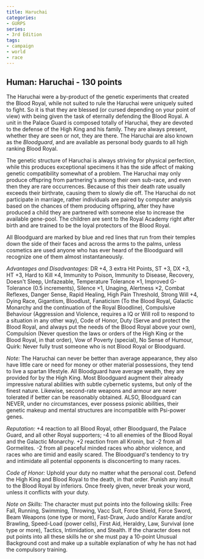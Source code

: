 ```yaml
---
title: Haruchai
categories:
- GURPS
series:
- 3rd Edition
tags:
- campaign
- world
- race
---
```


## Human: Haruchai - 130 points

The Haruchai were a by-product of the genetic experiments that created
the Blood Royal, while not suited to rule the Haruchai were uniquely
suited to fight. So it is that they are blessed (or cursed depending on
your point of view) with being given the task of eternally defending the
Blood Royal. A unit in the Palace Guard is composed totally of Haruchai,
they are devoted to the defense of the High King and his family. They
are always present, whether they are seen or not, they are there. The
Haruchai are also known as the *Bloodguard*, and are available as
personal body guards to all high ranking Blood Royal.

The genetic structure of Haruchai is always striving for physical
perfection, while this produces exceptional specimens it has the side
affect of making genetic compatibility somewhat of a problem. The
Haruchai may only produce offspring from partnering's among their own
sub-race, and even then they are rare occurrences. Because of this their
death rate usually exceeds their birthrate, causing them to slowly die
off. The Haruchai do not participate in marriage, rather individuals are
paired by computer analysis based on the chances of them producing
offspring, after they have produced a child they are partnered with
someone else to increase the available gene-pool. The children are sent
to the Royal Academy right after birth and are trained to be the loyal
protectors of the Blood Royal.

All Bloodguard are marked by blue and red lines that run from their
temples down the side of their faces and across the arms to the palms,
unless cosmetics are used anyone who has ever heard of the Bloodguard
will recognize one of them almost instantaneously.

*Advantages and Disadvantages:* DR +4, 3 extra Hit Points, ST +3, DX +3,
HT +3, Hard to Kill ×4, Immunity to Poison, Immunity to Disease,
Recovery, Doesn't Sleep, Unfazeable, Temperature Tolerance ×1, Improved
G-Tolerance (0.5 increments), Silence ×1, Unaging, Alertness ×2, Combat
Reflexes, Danger Sense, Rapid Healing, High Pain Threshold, Strong Will
+4, Dying Race, Gigantism, Bloodlust, Fanaticism (To the Blood Royal,
Galactic Monarchy and the continuation of the Royal Bloodline),
Compulsive Behaviour (Aggression and Violence, requires a IQ or Will
roll to respond to a situation in any other way), Code of Honor, Duty
(Serve and protect the Blood Royal, and always put the needs of the
Blood Royal above your own), Compulsion (Never question the laws or
orders of the High King or the Blood Royal, in that order), Vow of
Poverty (special), No Sense of Humour, Quirk: Never fully trust someone
who is not Blood Royal or Bloodguard.

*Note:* The Haruchai can never be better than average appearance, they
also have little care or need for money or other material possessions,
they tend to live a spartan lifestyle. All Bloodguard have average
wealth, they are provided for by the High King. Most Bloodguard augment
their already impressive natural abilities with subtle cybernetic
systems, but only of the finest nature. Likewise, second-rate weapons
and armour are never tolerated if better can be reasonably obtained.
ALSO, Bloodguard can NEVER, under no circumstances, ever possess psionic
abilities, their genetic makeup and mental structures are incompatible
with Psi-power genes.

*Reputation:* +4 reaction to all Blood Royal, other Bloodguard, the
Palace Guard, and all other Royal supporters; -4 to all enemies of the
Blood Royal and the Galactic Monarchy. +2 reaction from all Kronin, but
-2 from all Gormelites. -2 from all peaceful minded races who abhor
violence, and races who are timid and easily scared. The Bloodguard's
tendency to try and intimidate all potential opponents is disconcerting
to many races.

*Code of Honor:* Uphold your duty no matter what the personal cost.
Defend the High King and Blood Royal to the death, in that order. Punish
any insult to the Blood Royal by inferiors. Once freely given, never
break your word, unless it conflicts with your duty.

*Note on Skills:* The character must put points into the following
skills: Free Fall, Running, Swimming, Throwing, Vacc Suit, Force Shield,
Force Sword, Beam Weapons (one type or more), Fast-Draw, Judo and/or
Karate and/or Brawling, Speed-Load (power cells), First Aid, Heraldry,
Law, Survival (one type or more), Tactics, Intimidation, and Stealth. If
the character does not put points into all these skills he or she must
pay a 10-point Unusual Background cost and make up a suitable
explanation of why he has not had the compulsory training.
